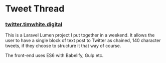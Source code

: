 # Tweet Thread

### [twitter.timwhite.digital](http://twitter.timwhite.digital/)

This is a Laravel Lumen project I put together in a weekend. It allows the user to have a single block of text post to Twitter as chained, 140 character tweets, if they choose to structure it that way of course.

The front-end uses ES6 with Babelify, Gulp etc.
